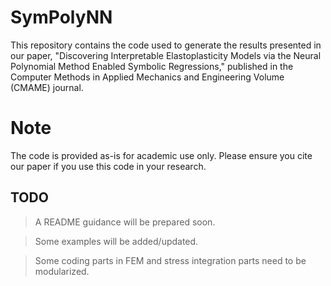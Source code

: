 # SymPolyNN
This repository contains the code used to generate the results presented in our paper, "Discovering Interpretable Elastoplasticity Models via the Neural Polynomial Method Enabled Symbolic Regressions," published in the Computer Methods in Applied Mechanics and Engineering Volume (CMAME) journal.


# Note
The code is provided as-is for academic use only. Please ensure you cite our paper if you use this code in your research.

## TODO

> A README guidance will be prepared soon.

> Some examples will be added/updated.

> Some coding parts in FEM and stress integration parts need to be modularized.

